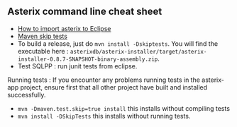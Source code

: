 ## Asterix command line cheat sheet

 - [How to import asterix to Eclipse](https://code.google.com/p/asterixdb/wiki/ImportingAsterixIntoEclipse)
 - [Maven skip tests](http://maven.apache.org/surefire/maven-surefire-plugin/examples/skipping-test.html)
 - To build a release, just do `mvn install -Dskiptests`. You will find the executable here : `asterixdb/asterix-installer/target/asterix-installer-0.8.7-SNAPSHOT-binary-assembly.zip`.
 - Test SQLPP : run junit tests from eclipse.


Running tests :
If you encounter any problems running tests in the asterix-app project, ensure first that all other project have built and installed successfully.

 - `mvn -Dmaven.test.skip=true install` this installs without compiling tests
 - `mvn install -DSkipTests` this installs without running tests.